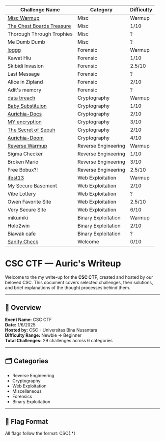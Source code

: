 | Challenge Name            | Category            | Difficulty |
|---------------------------|---------------------|------------|
| [Misc Warmup](/Misc/Misc%20Warmup)               | Misc                | Warmup     |
| [The Chest Boards Treasure](/Misc/The%20Chest%20Boards%20Treasure) | Misc                | 1/10       |
| Thorough Through Trophies | Misc                | ?          |
| Me Dumb Dumb              | Misc                | ?          |
| [loggg](/Forensic/loggg)                     | Forensic            | Warmup     |
| Kawat Hiu                 | Forensic            | 1/10       |
| Skibidi Invasion          | Forensic            | 2.5/10     |
| Last Message              | Forensic            | ?          |
| Alice in Zipland          | Forensic            | 2/10       |
| Adit's memory             | Forensic            | ?          |
| [data breach](/Cryptography/data%20breach)               | Cryptography        | Warmup     |
| [Baby Substituion](/Cryptography/Baby%20Substituion)          | Cryptography        | 1/10       |
| [Aurichia-Docs](/Cryptography/Aurichia-Docs)             | Cryptography        | 2/10       |
| [MY encryption](/Cryptography/MY%20encryption)             | Cryptography        | 3/10       |
| [The Secret of Sepuh](/Cryptography/The%20Secret%20of%20Sepuh)       | Cryptography        | 2/10       |
| [Aurichia-Doom](/Cryptography/Aurichia-Doom)             | Cryptography        | 4/10       |
| [Reverse Warmup](/Reverse%20Engineering/Reverse%20Warmup)            | Reverse Engineering | Warmup     |
| Sigma Checker             | Reverse Engineering | 1/10       |
| Broken Mario              | Reverse Engineering | 3/10       |
| Free Bobux?!              | Reverse Engineering | 2.5/10     |
| [ifest13](/Web%20Exploitation/ifest13)                   | Web Exploitation    | Warmup     |
| My Secure Basement        | Web Exploitation    | 2/10       |
| Vibe Lottery              | Web Exploitation    | ?          |
| Owen Favorite Site        | Web Exploitation    | 2.5/10     |
| Very Secure Site          | Web Exploitation    | 6/10       |
| [mikumiki](/Binary%20Exploitation/mikumiki)                  | Binary Exploitation | Warmup     |
| Holo2win                  | Binary Exploitation | 2/10       |
| Biawak cafe               | Binary Exploitation | ?          |
| [Sanity Check](/Welcome/Sanity%20Check)              | Welcome             | 0/10       |

# CSC CTF — Auric's Writeup

Welcome to the my write-up for the **CSC CTF**, created and hosted by our beloved CSC. This document covers selected challenges, their solutions, and brief explanations of the thought processes behind them.

---

## 📌 Overview

**Event Name:** CSC CTF  
**Date:** 1/6/2025                                
**Hosted by:** CSC - Universitas Bina Nusantara                          
**Difficulty Range:** Newbie → Beginner  
**Total Challenges:** 29 challenges across 6 categories

---

## 🗂️ Categories

- Reverse Engineering  
- Cryptography  
- Web Exploitation  
- Miscellaneous  
- Forensics
- Binary Exploitation

---

## 🏁 Flag Format

All flags follow the format:  CSC{.*}